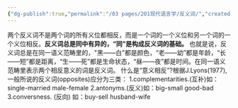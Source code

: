 ```yaml
---
{"dg-publish":true,"permalink":"/03 pages/201现代语言学/反义词/","created":"2024-12-20T14:47:37.915+08:00","updated":"2025-03-02T15:03:21.769+08:00"}
---
```


两个反义词不是两个词的所有义位都相反，而是一个词的一个义位和另一个词的一个义位相反。**反义词总是同中有异的，“同”是构成反义词的基础。** 也就是说，反义词总是在同一语义范畴里的，"黑——白"都是颜色，“老——幼”都是年龄，“长——短”都是距离，“生——死”都是生命状态，“昼——夜”都是时间。在同一语义范畴里表示两个相反意义的词是反义词。
什么是“意义相反”?根据J.Lyons(1977),一般所说的反义词(opposites)应分为三类：
1.complementarities.(互补)如：single-married male-female
2.antonyms.(反义)如：big-small good-bad
3.conversness. (反向) 如：buy-sell husband-wife


